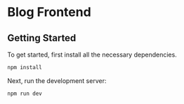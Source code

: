 # Blog Frontend

## Getting Started

To get started, first install all the necessary dependencies.

```bash  
npm install
```

Next, run the development server:

```bash
npm run dev
```